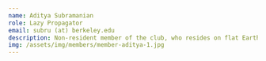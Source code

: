 ```yaml
---
name: Aditya Subramanian
role: Lazy Propagator
email: subru (at) berkeley.edu
description: Non-resident member of the club, who resides on flat Earth. Proof? The Earth is four-colorable, hence the Earth is planar.
img: /assets/img/members/member-aditya-1.jpg
---
```

